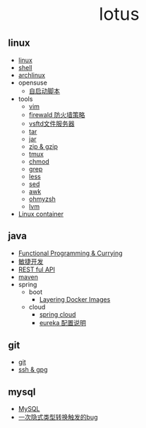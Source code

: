 <div style="text-align: center;font-size: 40px;">lotus</div>

## linux

- [linux](linux/linux.md)
- [shell](linux/shell.md)
- [archlinux](linux/arch/index.md)
- opensuse
    - [自启动脚本](linux/suse/init.md)
- tools
    - [vim](linux/tools/vim.md)
    - [firewald 防火墙策略](linux/tools/firewall-cmd.md)
    - [vsftd文件服务器](linux/tools/vsftpd.md)
    - [tar](linux/tools/tar.md)
    - [jar](linux/tools/jar.md)
    - [zip & gzip](linux/tools/zip.md)
    - [tmux](linux/tools/tmux.md)
    - [chmod](linux/tools/chmod.md)
    - [grep](linux/tools/grep.md)
    - [less](linux/tools/less.md)
    - [sed](linux/tools/sed.md)
    - [awk](linux/tools/awk.md)
    - [ohmyzsh](linux/tools/ohmyzsh.md)
    - [lvm](linux/tools/lvm.md)
- [Linux container](linux/lxc/index.md)

## java

- [Functional Programming & Currying](java/functional.md)
- [敏捷开发](java/TDD.md)
- [REST ful API](java/RESTfulAPI.md)
- [maven](java/mvn.md)
- spring
    - boot
        - [Layering Docker Images](java/spring/boot/layer.md)
    - cloud
        - [spring cloud](java/spring/cloud/springcloud.md)
        - [eureka 配置说明](java/spring/cloud/eureka.md)

## git

- [git](git/git.md)
- [ssh & gpg](git/ssh_gpg.md)

## mysql

- [MySQL](mysql/database.md)
- [一次隐式类型转换触发的bug](mysql/type-conversion.md)